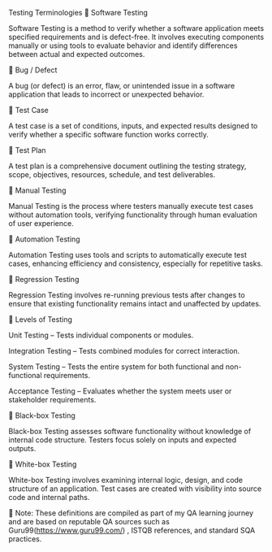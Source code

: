 Testing Terminologies
🔹 Software Testing

Software Testing is a method to verify whether a software application meets specified requirements and is defect-free. It involves executing components manually or using tools to evaluate behavior and identify differences between actual and expected outcomes.

🔹 Bug / Defect

A bug (or defect) is an error, flaw, or unintended issue in a software application that leads to incorrect or unexpected behavior.

🔹 Test Case

A test case is a set of conditions, inputs, and expected results designed to verify whether a specific software function works correctly.

🔹 Test Plan

A test plan is a comprehensive document outlining the testing strategy, scope, objectives, resources, schedule, and test deliverables.

🔹 Manual Testing

Manual Testing is the process where testers manually execute test cases without automation tools, verifying functionality through human evaluation of user experience.

🔹 Automation Testing

Automation Testing uses tools and scripts to automatically execute test cases, enhancing efficiency and consistency, especially for repetitive tasks.

🔹 Regression Testing

Regression Testing involves re-running previous tests after changes to ensure that existing functionality remains intact and unaffected by updates.

🔹 Levels of Testing

Unit Testing – Tests individual components or modules.

Integration Testing – Tests combined modules for correct interaction.

System Testing – Tests the entire system for both functional and non-functional requirements.

Acceptance Testing – Evaluates whether the system meets user or stakeholder requirements.

🔹 Black-box Testing

Black-box Testing assesses software functionality without knowledge of internal code structure. Testers focus solely on inputs and expected outputs.

🔹 White-box Testing

White-box Testing involves examining internal logic, design, and code structure of an application. Test cases are created with visibility into source code and internal paths.

📌 Note: These definitions are compiled as part of my QA learning journey and are based on reputable QA sources such as Guru99(https://www.guru99.com/)
, ISTQB references, and standard SQA practices.
